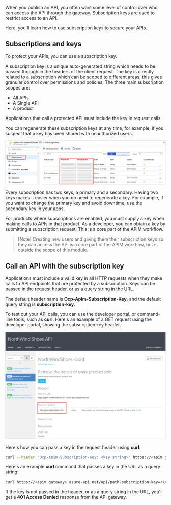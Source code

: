 When you publish an API, you often want some level of control over who can access the API through the gateway. Subscription keys are used to restrict access to an API.

Here, you'll learn how to use subscription keys to secure your APIs.

## Subscriptions and keys
To protect your APIs, you can use a subscription key.

A subscription key is a unique auto-generated string which needs to be passed through in the headers of the client request. The key is directly related to a subscription which can be scoped to different areas, this gives granular control over permissions and policies. The three main subscription scopes are:

- All APIs
- A Single API
- A product

Applications that call a protected API must include the key in request calls.

You can regenerate these subscription keys at any time, for example, if you suspect that a key has been shared with unauthorized users.

![Subscription keys](../media/6-subscription-keys.png)

Every subscription has two keys, a primary and a secondary. Having two keys makes it easier when you do need to regenerate a key. For example, if you want to change the primary key and avoid downtime, use the secondary key in your apps.

For products where subscriptions are enabled, you must supply a key when making calls to APIs in that product. As a developer, you can obtain a key by submitting a subscription request. This is a core part of the APIM workflow.

> [Note]
> Creating new users and giving them their subscription keys so they can access the API is a core part of the APIM workflow, but is outside the scope of this module.

## Call an API with the subscription key

Applications must include a valid key in all HTTP requests when they make calls to API endpoints that are protected by a subscription. Keys can be passed in the request header, or as a query string in the URL.

The default header name is **Ocp-Apim-Subscription-Key**, and the default query string is **subscription-key**. 

To test out your API calls, you can use the developer portal, or command-line tools, such as **curl**. Here's an example of a GET request using the developer portal, showing the subscription key header.

![Call API from developer portal](../media/6-key-header-portal.png)

Here's how you can pass a key in the request header using **curl**:
   ```bash
   curl --header "Ocp-Apim-Subscription-Key: <key string>" https://<apim gateway>.azure-api.net/api/path
   ```
Here's an example **curl** command that passes a key in the URL as a query string:
   ```bash
   curl https://<apim gateway>.azure-api.net/api/path?subscription-key=<key string>
   ```
If the key is not passed in the header, or as a query string in the URL, you'll get a **401 Access Denied** response from the API gateway. 
